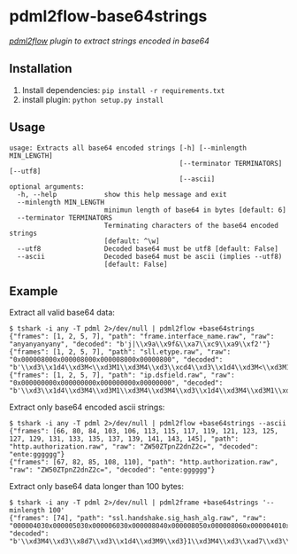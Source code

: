 # pdml2flow-base64strings
_[pdml2flow] plugin to extract strings encoded in base64_

## Installation

1. Install dependencies: `pip install -r requirements.txt`
2. install plugin: `python setup.py install`

## Usage

```
usage: Extracts all base64 encoded strings [-h] [--minlength MIN_LENGTH]
                                           [--terminator TERMINATORS] [--utf8]
                                           [--ascii]
optional arguments:
  -h, --help            show this help message and exit
  --minlength MIN_LENGTH
                        minimun length of base64 in bytes [default: 6]
  --terminator TERMINATORS
                        Terminating characters of the base64 encoded strings
                        [default: ^\w]
  --utf8                Decoded base64 must be utf8 [default: False]
  --ascii               Decoded base64 must be ascii (implies --utf8)
                        [default: False]
```

## Example

Extract all valid base64 data:
```
$ tshark -i any -T pdml 2>/dev/null | pdml2flow +base64strings
{"frames": [1, 2, 5, 7], "path": "frame.interface_name.raw", "raw": "anyanyanyany", "decoded": "b'j|\\x9a\\x9f&\\xa7\\xc9\\xa9\\xf2'"}
{"frames": [1, 2, 5, 7], "path": "sll.etype.raw", "raw": "0x000008000x000008000x000008000x00000800", "decoded": "b'\\xd3\\x1d4\\xd3M<\\xd3M1\\xd3M4\\xd3\\xcd4\\xd3\\x1d4\\xd3M<\\xd3M1\\xd3M4\\xd3\\xcd4'"}
{"frames": [1, 2, 5, 7], "path": "ip.dsfield.raw", "raw": "0x000000000x000000000x000000000x00000000", "decoded": "b'\\xd3\\x1d4\\xd3M4\\xd3M1\\xd3M4\\xd3M4\\xd3\\x1d4\\xd3M4\\xd3M1\\xd3M4\\xd3M4'"}
```

Extract only base64 encoded ascii strings:
```
$ tshark -i any -T pdml 2>/dev/null | pdml2flow +base64strings --ascii
{"frames": [66, 80, 84, 103, 106, 113, 115, 117, 119, 121, 123, 125, 127, 129, 131, 133, 135, 137, 139, 141, 143, 145], "path": "http.authorization.raw", "raw": "ZW50ZTpnZ2dnZ2c=", "decoded": "ente:gggggg"}
{"frames": [67, 82, 85, 108, 110], "path": "http.authorization.raw", "raw": "ZW50ZTpnZ2dnZ2c=", "decoded": "ente:gggggg"}
```

Extract only base64 data longer than 100 bytes:
```
$ tshark -i any -T pdml 2>/dev/null | pdml2frame +base64strings '--minlength 100'
{"frames": [74], "path": "ssl.handshake.sig_hash_alg.raw", "raw": "000004030x000005030x000006030x000008040x000008050x000008060x000004010x000005010x000006010x000002030x00000201", "decoded": "b'\\xd3M4\\xd3\\x8d7\\xd3\\x1d4\\xd3M9\\xd3}1\\xd3M4\\xd3\\xad7\\xd3\\x1d4\\xd3M<\\xd3\\x8d1\\xd3M4\\xd3\\xcd9\\xd3\\x1d4\\xd3M<\\xd3\\xad1\\xd3M4\\xd3\\x8d5\\xd3\\x1d4\\xd3M9\\xd3]1\\xd3M4\\xd3\\xad5\\xd3\\x1d4\\xd3M6\\xd3}1\\xd3M4\\xd3m5'"}
```

[pdml2flow]: https://github.com/Enteee/pdml2flow
